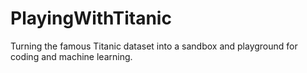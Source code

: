 # PlayingWithTitanic
Turning the famous Titanic dataset into a sandbox and playground for coding and machine learning.
